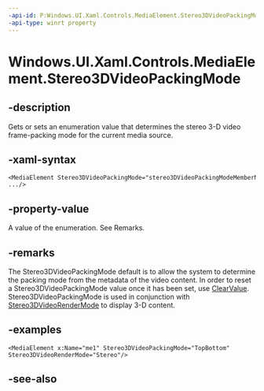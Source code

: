 ```yaml
---
-api-id: P:Windows.UI.Xaml.Controls.MediaElement.Stereo3DVideoPackingMode
-api-type: winrt property
---
```


<!-- Property syntax
public Windows.UI.Xaml.Media.Stereo3DVideoPackingMode Stereo3DVideoPackingMode { get;  set; }
-->

# Windows.UI.Xaml.Controls.MediaElement.Stereo3DVideoPackingMode

## -description
Gets or sets an enumeration value that determines the stereo 3-D video frame-packing mode for the current media source.


## -xaml-syntax
```xaml
<MediaElement Stereo3DVideoPackingMode="stereo3DVideoPackingModeMemberName" .../>
```


## -property-value
A value of the enumeration. See Remarks.

## -remarks
The Stereo3DVideoPackingMode default is to allow the system to determine the packing mode from the metadata of the video content. In order to reset a Stereo3DVideoPackingMode value once it has been set, use [ClearValue](../windows.ui.xaml/dependencyobject_clearvalue_1095854009.md). Stereo3DVideoPackingMode is used in conjunction with [Stereo3DVideoRenderMode](mediaelement_stereo3dvideorendermode.md) to display 3-D content.

## -examples
```xaml
<MediaElement x:Name="me1" Stereo3DVideoPackingMode="TopBottom" Stereo3DVideoRenderMode="Stereo"/>
```



## -see-also
